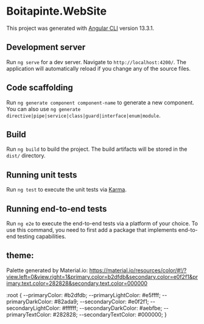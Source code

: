 # Boitapinte.WebSite

This project was generated with [Angular CLI](https://github.com/angular/angular-cli) version 13.3.1.

## Development server

Run `ng serve` for a dev server. Navigate to `http://localhost:4200/`. The application will automatically reload if you change any of the source files.

## Code scaffolding

Run `ng generate component component-name` to generate a new component. You can also use `ng generate directive|pipe|service|class|guard|interface|enum|module`.

## Build

Run `ng build` to build the project. The build artifacts will be stored in the `dist/` directory.

## Running unit tests

Run `ng test` to execute the unit tests via [Karma](https://karma-runner.github.io).

## Running end-to-end tests

Run `ng e2e` to execute the end-to-end tests via a platform of your choice. To use this command, you need to first add a package that implements end-to-end testing capabilities.

## theme:
Palette generated by Material.io:
https://material.io/resources/color/#!/?view.left=0&view.right=1&primary.color=b2dfdb&secondary.color=e0f2f1&primary.text.color=282828&secondary.text.color=000000


:root {
    --primaryColor: #b2dfdb;
    --primaryLightColor: #e5ffff;
    --primaryDarkColor: #82ada9;
    --secondaryColor: #e0f2f1;
    --secondaryLightColor: #ffffff;
    --secondaryDarkColor: #aebfbe;
    --primaryTextColor: #282828;
    --secondaryTextColor: #000000;
}
